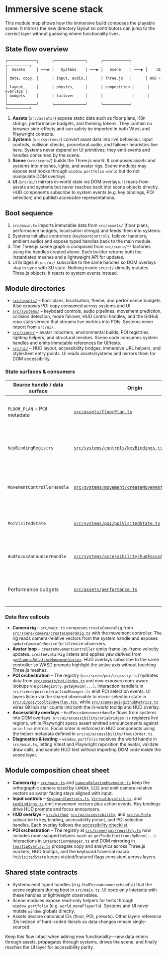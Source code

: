 # Immersive scene stack

This module map shows how the immersive build composes the playable scene.
It mirrors the new directory layout so contributors can jump to the correct
layer without guessing where functionality lives.

## State flow overview

```
┌─────────────┐      ┌──────────────┐      ┌────────────┐      ┌──────────┐
│  Assets     │ ───▶ │   Systems    │ ───▶ │   Scene    │ ───▶ │    UI    │
│ data, copy, │      │ input, audio,│      │ Three.js   │      │ HUD +    │
│ layout,     │      │ physics,     │      │ composition │      │ overlays │
│ budgets     │      │ failover     │      │             │      │          │
└─────────────┘      └──────────────┘      └────────────┘      └──────────┘
```

1. **Assets** (`src/assets/`) expose static data such as floor plans, i18n
   strings, performance budgets, and theming tokens. They contain no browser
   side-effects and can safely be imported in both Vitest and Playwright
   contexts.
2. **Systems** (`src/systems/`) convert asset data into live behaviour. Input
   controls, collision checks, procedural audio, and failover heuristics live
   here. Systems never depend on UI primitives; they emit events and handles
   consumed by the scene.
3. **Scene** (`src/scene/`) builds the Three.js world. It composes assets and
   systems into meshes, lights, and avatar rigs. Scene modules may expose test
   hooks through `window.portfolio.world` but do not manipulate DOM overlays.
4. **UI** (`src/ui/`) mirrors in-world state via DOM overlays. It reads from
   assets and systems but never reaches back into scene objects directly. HUD
   components subscribe to system events (e.g. key bindings, POI selection) and
   publish accessible representations.

## Boot sequence

1. `src/main.ts` imports immutable data from `src/assets/` (floor plans,
   performance budgets, localisation strings) and feeds them into systems.
2. Systems initialise controllers (`KeyboardControls`, failover handlers,
   ambient audio) and expose typed handles back to the main module.
3. The Three.js scene graph is composed from `src/scene/**` factories using the
   handles created above. Each builder returns both the instantiated meshes and
   a lightweight API for updates.
4. UI bridges in `src/ui/` subscribe to the same handles so DOM overlays stay in
   sync with 3D state. Nothing inside `src/ui/` directly mutates Three.js
   objects; it reacts to system events instead.

## Module directories

- [`src/assets/`](../../src/assets/) – floor plans, localisation, theme, and
  performance budgets. Also exposes POI copy consumed across systems and UI.
- [`src/systems/`](../../src/systems/) – keyboard controls, audio pipelines,
  movement prediction, collision detection, mode failover, HUD control handles,
  and the GitHub repo stats service that streams live metrics into POIs.
  Systems never import from `src/ui/`.
- [`src/scene/`](../../src/scene/) – avatar importers, environmental builds,
  POI registries, lighting helpers, and structural meshes. Scene code consumes
  system handles and emits immutable references for UI/tests.
- [`src/ui/`](../../src/ui/) – HUD layout, accessibility bridges, immersive URL
  helpers, and stylesheet entry points. UI reads assets/systems and mirrors
  them for DOM accessibility.

### State surfaces & consumers

| Source handle / data surface | Origin                                                                                                       | Consumed by                                                                                         | Notes                                                             |
| ---------------------------- | ------------------------------------------------------------------------------------------------------------ | --------------------------------------------------------------------------------------------------- | ----------------------------------------------------------------- |
| `FLOOR_PLAN` + POI metadata  | [`src/assets/floorPlan.ts`](../../src/assets/floorPlan.ts)                                                   | Scene POI builders, keyboard traversal macro, HUD tooltip overlay                                   | Canonical IDs power collision bounds and DOM aria-label text.     |
| `KeyBindingRegistry`         | [`src/systems/controls/keyBindings.ts`](../../src/systems/controls/keyBindings.ts)                           | HUD legend (`src/ui/hud/movementLegend.tsx`), help modal, Playwright macro                          | Emits observable binding changes so overlays update instantly.    |
| `MovementControllerHandle`   | [`src/systems/movement/createMovementController.ts`](../../src/systems/movement/createMovementController.ts) | Scene avatar rig (`src/scene/avatar/createAvatarRig.ts`), debug helpers on `window.portfolio.world` | Provides camera-relative vectors and collision-clamped positions. |
| `PoiVisitedState`            | [`src/systems/poi/poiVisitedState.ts`](../../src/systems/poi/poiVisitedState.ts)                             | Scene halo/material toggles, DOM overlay badges, accessibility announcers                           | Persists visited state between HUD and Three.js meshes.           |
| `HudFocusAnnouncerHandle`    | [`src/systems/accessibility/hudFocusAnnouncer.ts`](../../src/systems/accessibility/hudFocusAnnouncer.ts)     | HUD overlays, subtitles bridge, Playwright assertions                                               | Centralises live-region announcements and aria-live priorities.   |
| Performance budgets          | [`src/assets/performance.ts`](../../src/assets/performance.ts)                                               | Vitest assertions (`src/tests/performanceBudget.test.ts`), Playwright diff budget, docs             | Keeps render metrics and screenshot tolerances in sync.           |

### Data flow callouts

- **Camera rig** – `src/main.ts` composes `createCameraRig` from
  [`src/scene/camera/createCameraRig.ts`](../../src/scene/camera/createCameraRig.ts)
  with the movement controller. The rig reads camera-relative vectors from the
  system handle and exposes `updateCameraOnResize` for UI resize observers.
- **Avatar loop** – `createMovementController` emits frame-by-frame velocity
  updates. `createAvatarRig` listens and applies yaw derived from
  [`getCameraRelativeMovementVector`](../../src/systems/movement/facing.ts).
  HUD overlays subscribe to the same controller so WASD prompts highlight the
  active axis without touching Three.js meshes.
- **POI orchestration** – The registry
  (`src/scene/poi/registry.ts`) hydrates data from
  [`src/assets/poi/index.ts`](../../src/assets/poi/index.ts) and now exposes
  room-aware lookups via `poiRegistry.getByRoom(...)`. Interaction handlers in
  `src/scene/poi/interactionManager.ts` emit POI selection events. UI layers
  listen via the shared observable to mirror selection state in
  [`src/ui/poi/tooltipOverlay.tsx`](../../src/ui/poi/tooltipOverlay.tsx), while
  [`src/scene/poi/githubMetrics.ts`](../../src/scene/poi/githubMetrics.ts)
  wires GitHub star counts into both the in-world tooltip and HUD overlay.
- **Accessibility overlays** – `HudFocusAnnouncerHandle` flows from systems
  into DOM overlays: `src/ui/accessibility/ariaBridges.ts` registers live
  regions, while Playwright specs assert emitted announcements against
  `aria-live` mirrors. Focus order is enforced in HUD components using the
  helper metadata defined in `src/ui/accessibility/focusOrder.ts`.
- **Diagnostics & testing** – `window.portfolio` receives the world handle in
  `src/main.ts`, letting Vitest and Playwright reposition the avatar, validate
  draw calls, and sample HUD text without importing DOM code inside the scene
  layer.

## Module composition cheat sheet

- **Camera rig** – [`src/main.ts`](../../src/main.ts) and
  [`cameraRelativeMovement.ts`](../../src/systems/movement/cameraRelativeMovement.ts)
  keep the orthographic camera sized by `CAMERA_SIZE` and emit camera-relative
  vectors so avatar facing stays aligned with input.
- **Input controls** –
  [`KeyboardControls.ts`](../../src/systems/controls/KeyboardControls.ts),
  [`VirtualJoystick.ts`](../../src/systems/controls/VirtualJoystick.ts), and
  [`keyBindings.ts`](../../src/systems/controls/keyBindings.ts) emit movement
  vectors plus action events. Key bindings drive HUD prompts and focus
  announcers.
- **HUD overlays** – [`src/ui/hud`](../../src/ui/hud),
  [`src/ui/accessibility`](../../src/ui/accessibility), and
  [`src/ui/help`](../../src/ui/help) subscribe to key binding, accessibility
  preset, and POI selection handles. Each overlay follows the
  [accessibility checklist](../guides/accessibility-overlays.md).
- **POI orchestration** – The registry at
  [`src/scene/poi/registry.ts`](../../src/scene/poi/registry.ts) now includes
  room-scoped helpers such as `getPoiDefinitionsByRoom(...)`. Interactions in
  [`interactionManager.ts`](../../src/scene/poi/interactionManager.ts) and DOM
  mirroring in [`tooltipOverlay.ts`](../../src/scene/poi/tooltipOverlay.ts)
  propagate copy and analytics across Three.js markers, HUD tooltips, and the
  keyboard traversal macro. `PoiVisitedState` keeps visited/featured flags
  consistent across layers.

## Shared state contracts

- Systems emit typed handles (e.g. `HudFocusAnnouncerHandle`) that the scene
  registers during boot in `src/main.ts`. UI code only interacts with these
  handles or lightweight observables.
- Scene modules expose read-only helpers for tests through `window.portfolio`
  (e.g. `world.movePlayerTo`). Systems and UI never mutate `window` globals
  directly.
- Assets declare canonical IDs (floor, POI, presets). Other layers reference
  IDs instead of hard-coded literals so data changes remain single-sourced.

Keep this flow intact when adding new functionality—new data enters through
assets, propagates through systems, drives the scene, and finally reaches the
UI layer for accessibility parity.
